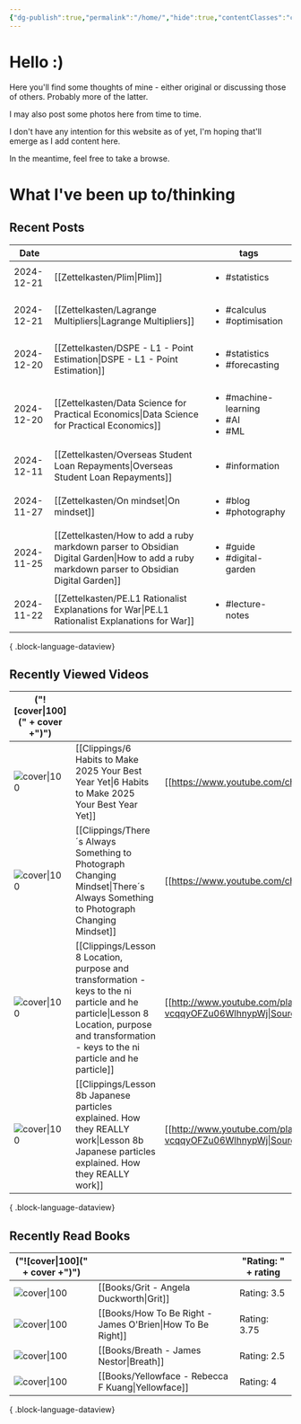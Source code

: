 ```yaml
---
{"dg-publish":true,"permalink":"/home/","hide":true,"contentClasses":"cards cards-1-1 cards-cols-4 cards-align-bottom","tags":["gardenEntry"],"dgShowBacklinks":"false","noteIcon":"1","created":"2024-10-26T07:52:57.659+09:00"}
---
```


# Hello :)

Here you'll find some thoughts of mine - either original or discussing those of others. Probably more of the latter.

I may also post some photos here from time to time.

I don't have any intention for this website as of yet, I'm hoping that'll emerge as I add content here.

In the meantime, feel free to take a browse.

# What I've been up to/thinking

## Recent Posts
| Date       |                                                                                                                                                | tags                                                        |
| ---------- | ---------------------------------------------------------------------------------------------------------------------------------------------- | ----------------------------------------------------------- |
| 2024-12-21 | [[Zettelkasten/Plim\|Plim]]                                                                                                                 | <ul><li>#statistics</li></ul>                               |
| 2024-12-21 | [[Zettelkasten/Lagrange Multipliers\|Lagrange Multipliers]]                                                                                 | <ul><li>#calculus</li><li>#optimisation</li></ul>           |
| 2024-12-20 | [[Zettelkasten/DSPE - L1 - Point Estimation\|DSPE - L1 - Point Estimation]]                                                                 | <ul><li>#statistics</li><li>#forecasting</li></ul>          |
| 2024-12-20 | [[Zettelkasten/Data Science for Practical Economics\|Data Science for Practical Economics]]                                                 | <ul><li>#machine-learning</li><li>#AI</li><li>#ML</li></ul> |
| 2024-12-11 | [[Zettelkasten/Overseas Student Loan Repayments\|Overseas Student Loan Repayments]]                                                         | <ul><li>#information</li></ul>                              |
| 2024-11-27 | [[Zettelkasten/On mindset\|On mindset]]                                                                                                     | <ul><li>#blog</li><li>#photography</li></ul>                |
| 2024-11-25 | [[Zettelkasten/How to add a ruby markdown parser to Obsidian Digital Garden\|How to add a ruby markdown parser to Obsidian Digital Garden]] | <ul><li>#guide</li><li>#digital-garden</li></ul>            |
| 2024-11-22 | [[Zettelkasten/PE.L1 Rationalist Explanations for War\|PE.L1 Rationalist Explanations for War]]                                             | <ul><li>#lecture-notes</li></ul>                            |

{ .block-language-dataview}

## Recently Viewed Videos
| ("![cover\|100](" + cover +")")                                     |                                                                                                                                                                                                   | Source                                                                              |
| ------------------------------------------------------------------- | ------------------------------------------------------------------------------------------------------------------------------------------------------------------------------------------------- | ----------------------------------------------------------------------------------- |
| ![cover\|100](https://i.ytimg.com/vi/W2afI0n8pUk/maxresdefault.jpg) | [[Clippings/6 Habits to Make 2025 Your Best Year Yet\|6 Habits to Make 2025 Your Best Year Yet]]                                                                                               | [[https://www.youtube.com/channel/UCoOae5nYA7VqaXzerajD0lg\|Source]]                |
| ![cover\|100](https://i.ytimg.com/vi/taHVOMZWRHA/maxresdefault.jpg) | [[Clippings/There´s Always Something to Photograph  Changing Mindset\|There´s Always Something to Photograph  Changing Mindset]]                                                               | [[https://www.youtube.com/channel/UCeFadpMlYPfwCpfDW3HOQSw\|Source]]                |
| ![cover\|100](https://i.ytimg.com/vi/uqlQYrE2oFM/maxresdefault.jpg) | [[Clippings/Lesson 8 Location, purpose and transformation - keys to the ni particle and he particle\|Lesson 8 Location, purpose and transformation - keys to the ni particle and he particle]] | [[http://www.youtube.com/playlist?list=PLg9uYxuZf8x_A-vcqqyOFZu06WlhnypWj\|Source]] |
| ![cover\|100](https://i.ytimg.com/vi/dwcTI9qvO-U/maxresdefault.jpg) | [[Clippings/Lesson 8b Japanese particles explained. How they REALLY work\|Lesson 8b Japanese particles explained. How they REALLY work]]                                                       | [[http://www.youtube.com/playlist?list=PLg9uYxuZf8x_A-vcqqyOFZu06WlhnypWj\|Source]] |

{ .block-language-dataview}

## Recently Read Books
| ("![cover\|100](" + cover +")")                                                                                                |                                                               | "Rating: " + rating |
| ------------------------------------------------------------------------------------------------------------------------------ | ------------------------------------------------------------- | ------------------- |
| ![cover\|100](http://books.google.com/books/content?id=p14yCwAAQBAJ&printsec=frontcover&img=1&zoom=5&edge=curl&source=gbs_api) | [[Books/Grit - Angela Duckworth\|Grit]]                    | Rating: 3.5         |
| ![cover\|100](http://books.google.com/books/content?id=QmVPDwAAQBAJ&printsec=frontcover&img=1&zoom=5&edge=curl&source=gbs_api) | [[Books/How To Be Right - James O'Brien\|How To Be Right]] | Rating: 3.75        |
| ![cover\|100](http://books.google.com/books/content?id=-ZuzDwAAQBAJ&printsec=frontcover&img=1&zoom=5&edge=curl&source=gbs_api) | [[Books/Breath - James Nestor\|Breath]]                    | Rating: 2.5         |
| ![cover\|100](http://books.google.com/books/content?id=crZ1EAAAQBAJ&printsec=frontcover&img=1&zoom=5&edge=curl&source=gbs_api) | [[Books/Yellowface - Rebecca F Kuang\|Yellowface]]         | Rating: 4           |

{ .block-language-dataview}